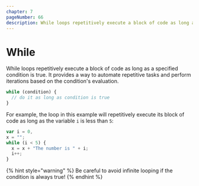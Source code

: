 ```yaml
---
chapter: 7
pageNumber: 66
description: While loops repetitively execute a block of code as long as a specified condition is true.
---
```

# While

While loops repetitively execute a block of code as long as a specified condition is true. It provides a way to automate repetitive tasks and perform iterations based on the condition's evaluation.

```javascript
while (condition) {
  // do it as long as condition is true
}
```

For example, the loop in this example will repetitively execute its block of code as long as the variable `i` is less than `5`:

```javascript
var i = 0,
x = "";
while (i < 5) {
  x = x + "The number is " + i;
  i++;
}
```

{% hint style="warning" %}
&#x20;Be careful to avoid infinite looping if the condition is always true!
{% endhint %}
